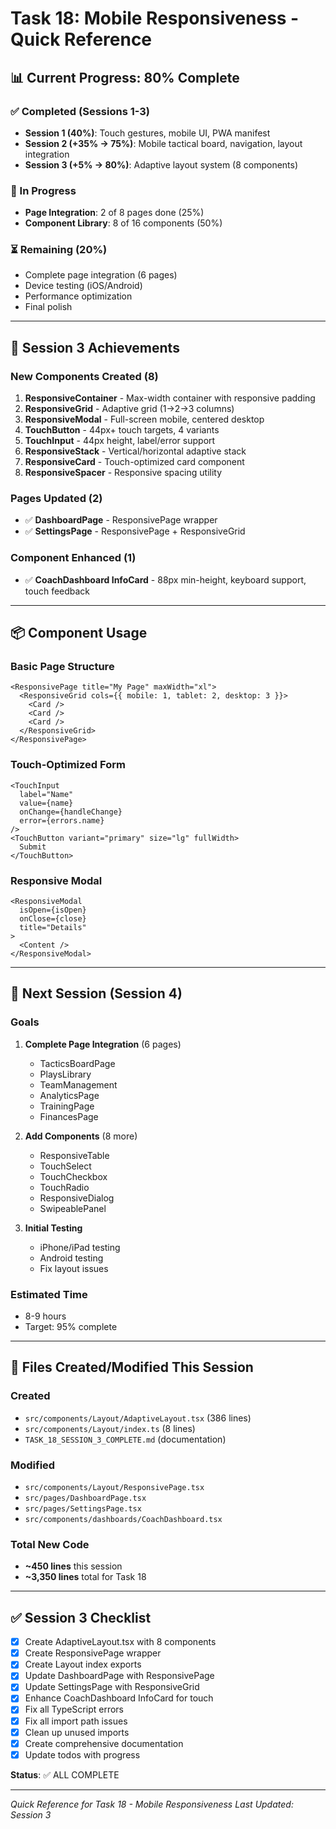 # Task 18: Mobile Responsiveness - Quick Reference

## 📊 Current Progress: 80% Complete

### ✅ Completed (Sessions 1-3)
- **Session 1 (40%)**: Touch gestures, mobile UI, PWA manifest
- **Session 2 (+35% → 75%)**: Mobile tactical board, navigation, layout integration  
- **Session 3 (+5% → 80%)**: Adaptive layout system (8 components)

### 🔄 In Progress
- **Page Integration**: 2 of 8 pages done (25%)
- **Component Library**: 8 of 16 components (50%)

### ⏳ Remaining (20%)
- Complete page integration (6 pages)
- Device testing (iOS/Android)
- Performance optimization
- Final polish

---

## 🎯 Session 3 Achievements

### New Components Created (8)
1. **ResponsiveContainer** - Max-width container with responsive padding
2. **ResponsiveGrid** - Adaptive grid (1→2→3 columns)
3. **ResponsiveModal** - Full-screen mobile, centered desktop
4. **TouchButton** - 44px+ touch targets, 4 variants
5. **TouchInput** - 44px height, label/error support
6. **ResponsiveStack** - Vertical/horizontal adaptive stack
7. **ResponsiveCard** - Touch-optimized card component
8. **ResponsiveSpacer** - Responsive spacing utility

### Pages Updated (2)
- ✅ **DashboardPage** - ResponsivePage wrapper
- ✅ **SettingsPage** - ResponsivePage + ResponsiveGrid

### Component Enhanced (1)
- ✅ **CoachDashboard InfoCard** - 88px min-height, keyboard support, touch feedback

---

## 📦 Component Usage

### Basic Page Structure
```tsx
<ResponsivePage title="My Page" maxWidth="xl">
  <ResponsiveGrid cols={{ mobile: 1, tablet: 2, desktop: 3 }}>
    <Card />
    <Card />
    <Card />
  </ResponsiveGrid>
</ResponsivePage>
```

### Touch-Optimized Form
```tsx
<TouchInput
  label="Name"
  value={name}
  onChange={handleChange}
  error={errors.name}
/>
<TouchButton variant="primary" size="lg" fullWidth>
  Submit
</TouchButton>
```

### Responsive Modal
```tsx
<ResponsiveModal
  isOpen={isOpen}
  onClose={close}
  title="Details"
>
  <Content />
</ResponsiveModal>
```

---

## 🚀 Next Session (Session 4)

### Goals
1. **Complete Page Integration** (6 pages)
   - TacticsBoardPage
   - PlaysLibrary
   - TeamManagement
   - AnalyticsPage
   - TrainingPage
   - FinancesPage

2. **Add Components** (8 more)
   - ResponsiveTable
   - TouchSelect
   - TouchCheckbox
   - TouchRadio
   - ResponsiveDialog
   - SwipeablePanel

3. **Initial Testing**
   - iPhone/iPad testing
   - Android testing
   - Fix layout issues

### Estimated Time
- 8-9 hours
- Target: 95% complete

---

## 📁 Files Created/Modified This Session

### Created
- `src/components/Layout/AdaptiveLayout.tsx` (386 lines)
- `src/components/Layout/index.ts` (8 lines)
- `TASK_18_SESSION_3_COMPLETE.md` (documentation)

### Modified
- `src/components/Layout/ResponsivePage.tsx`
- `src/pages/DashboardPage.tsx`
- `src/pages/SettingsPage.tsx`
- `src/components/dashboards/CoachDashboard.tsx`

### Total New Code
- **~450 lines** this session
- **~3,350 lines** total for Task 18

---

## ✅ Session 3 Checklist

- [x] Create AdaptiveLayout.tsx with 8 components
- [x] Create ResponsivePage wrapper
- [x] Create Layout index exports
- [x] Update DashboardPage with ResponsivePage
- [x] Update SettingsPage with ResponsiveGrid
- [x] Enhance CoachDashboard InfoCard for touch
- [x] Fix all TypeScript errors
- [x] Fix all import path issues
- [x] Clean up unused imports
- [x] Create comprehensive documentation
- [x] Update todos with progress

**Status**: ✅ ALL COMPLETE

---

*Quick Reference for Task 18 - Mobile Responsiveness*
*Last Updated: Session 3*
